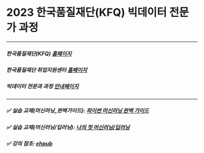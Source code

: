 # 2023 한국품질재단(KFQ) 빅데이터 전문가 과정
***


##### 한국품질재단(KFQ) [홈페이지](https://www.kfq.or.kr/_KR/Default.aspx)
##### 한국품질재단 취업지원센터 [홈페이지](https://kcm.kfq.or.kr/Default.aspx)
##### 빅데이터 전문과 과정 [안내페이지](https://kcm.kfq.or.kr/_Information/Information_09.aspx)


***


##### ✅ 실습 교제(머신러닝_완벽가이드):  [파이썬 머신러닝 완벽 가이드](https://wikibook.co.kr/pymlrev2/)
##### ✅ 실습 교제(머신러닝/딥러닝): [나의 첫 머신러닝/딥러닝](https://wikibook.co.kr/mymlrev/)
##### ✅ 강의 참조:  [ehpub](https://github.com/ehpub/kfq_ML_2023)

